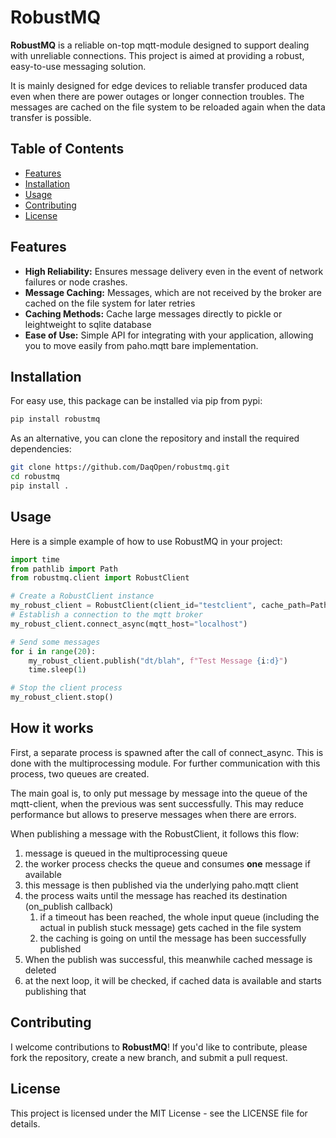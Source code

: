 # RobustMQ

**RobustMQ** is a reliable on-top mqtt-module designed to support dealing with unreliable connections. This project is aimed at providing a robust, easy-to-use messaging solution.

It is mainly designed for edge devices to  reliable transfer produced data even when there are power outages or longer connection troubles. The messages are cached on the file system to be reloaded again when the data transfer is possible.

## Table of Contents
- [Features](#features)
- [Installation](#installation)
- [Usage](#usage)
- [Contributing](#contributing)
- [License](#license)

## Features
- **High Reliability:** Ensures message delivery even in the event of network failures or node crashes.
- **Message Caching:** Messages, which are not received by the broker are cached on the file system for later retries
- **Caching Methods:** Cache large messages directly to pickle or leightweight to sqlite database
- **Ease of Use:** Simple API for integrating with your application, allowing you to move easily from paho.mqtt bare implementation.

## Installation
For easy use, this package can be installed via pip from pypi:

```bash
pip install robustmq
```

As an alternative, you can clone the repository and install the required dependencies:


```bash
git clone https://github.com/DaqOpen/robustmq.git
cd robustmq
pip install .
```

## Usage
Here is a simple example of how to use RobustMQ in your project:

```python
import time
from pathlib import Path
from robustmq.client import RobustClient

# Create a RobustClient instance
my_robust_client = RobustClient(client_id="testclient", cache_path=Path("/tmp/mymqttcache"))
# Establish a connection to the mqtt broker
my_robust_client.connect_async(mqtt_host="localhost")

# Send some messages
for i in range(20):
    my_robust_client.publish("dt/blah", f"Test Message {i:d}")
    time.sleep(1)

# Stop the client process
my_robust_client.stop()
```



## How it works

First, a separate process is spawned after the call of connect_async. This is done with the multiprocessing module. For further communication with this process, two queues are created.

The main goal is, to only put message by message into the queue of the mqtt-client, when the previous was sent successfully. This may reduce performance but allows to preserve messages when there are errors.

When publishing a message with the RobustClient, it follows this flow:

1. message is queued in the multiprocessing queue
2. the worker process checks the queue and consumes **one** message if available
3. this message is then published via the underlying paho.mqtt client
4. the process waits until the message has reached its destination (on_publish callback)
   1. if a timeout has been reached, the whole input queue (including the actual in publish stuck message) gets cached in the file system
   2. the caching is going on until the message has been successfully published
5. When the publish was successful, this meanwhile cached message is deleted
6. at the next loop, it will be checked, if cached data is available and starts publishing that



## Contributing

I welcome contributions to **RobustMQ**! If you'd like to contribute, please fork the repository, create a new branch, and submit a pull request.

## License

This project is licensed under the MIT License - see the LICENSE file for details.
